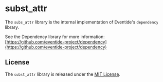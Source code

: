 # subst_attr

The `subs_attr` library is the internal implementation of Eventide's `dependency` library.

See the Dependency library for more information:
[https://github.com/eventide-project/dependency](https://github.com/eventide-project/dependency)

## License

The `subst_attr` library is released under the [MIT License](https://github.com/eventide-project/subst-attr/blob/master/MIT-License.txt).
